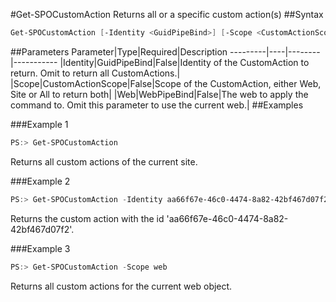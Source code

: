 #Get-SPOCustomAction
Returns all or a specific custom action(s)
##Syntax
```powershell
Get-SPOCustomAction [-Identity <GuidPipeBind>] [-Scope <CustomActionScope>] [-Web <WebPipeBind>]
```


##Parameters
Parameter|Type|Required|Description
---------|----|--------|-----------
|Identity|GuidPipeBind|False|Identity of the CustomAction to return. Omit to return all CustomActions.|
|Scope|CustomActionScope|False|Scope of the CustomAction, either Web, Site or All to return both|
|Web|WebPipeBind|False|The web to apply the command to. Omit this parameter to use the current web.|
##Examples

###Example 1
```powershell
PS:> Get-SPOCustomAction
```
Returns all custom actions of the current site.

###Example 2
```powershell
PS:> Get-SPOCustomAction -Identity aa66f67e-46c0-4474-8a82-42bf467d07f2
```
Returns the custom action with the id 'aa66f67e-46c0-4474-8a82-42bf467d07f2'.

###Example 3
```powershell
PS:> Get-SPOCustomAction -Scope web
```
Returns all custom actions for the current web object.
